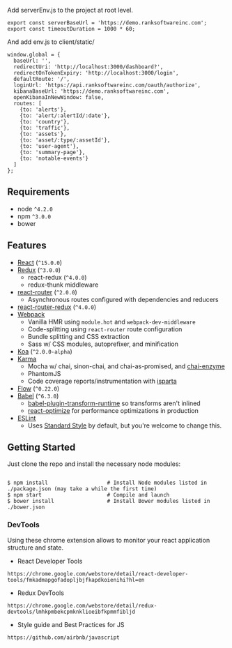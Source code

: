 Add serverEnv.js to the project at root level.
```
export const serverBaseUrl = 'https://demo.ranksoftwareinc.com';
export const timeoutDuration = 1000 * 60;
```

And add env.js to client/static/
```
window.global = {
  baseUrl: '',
  redirectUri: 'http://localhost:3000/dashboard?',
  redirectOnTokenExpiry: 'http://localhost:3000/login',
  defaultRoute: '/',
  loginUrl: 'https://api.ranksoftwareinc.com/oauth/authorize',
  kibanaBaseUrl: 'https://demo.ranksoftwareinc.com',
  openKibanaInNewWindow: false,
  routes: [
    {to: 'alerts'},
    {to: 'alert/:alertId/:date'},
    {to: 'country'},
    {to: 'traffic'},
    {to: 'assets'},
    {to: 'asset/:type/:assetId'},
    {to: 'user-agent'},
    {to: 'summary-page'},
    {to: 'notable-events'}
  ]
};

```


Requirements
------------

* node `^4.2.0`
* npm `^3.0.0`
* bower

Features
--------

* [React](https://github.com/facebook/react) (`^15.0.0`)
* [Redux](https://github.com/rackt/redux) (`^3.0.0`)
  * react-redux (`^4.0.0`)
  * redux-thunk middleware
* [react-router](https://github.com/rackt/react-router) (`^2.0.0`)
  * Asynchronous routes configured with dependencies and reducers
* [react-router-redux](https://github.com/rackt/react-router-redux) (`^4.0.0`)
* [Webpack](https://github.com/webpack/webpack)
  * Vanilla HMR using `module.hot` and `webpack-dev-middleware`
  * Code-splitting using `react-router` route configuration
  * Bundle splitting and CSS extraction
  * Sass w/ CSS modules, autoprefixer, and minification
* [Koa](https://github.com/koajs/koa) (`^2.0.0-alpha`)
* [Karma](https://github.com/karma-runner/karma)
  * Mocha w/ chai, sinon-chai, and chai-as-promised, and [chai-enzyme](https://github.com/producthunt/chai-enzyme)
  * PhantomJS
  * Code coverage reports/instrumentation with [isparta](https://github.com/deepsweet/isparta-loader)
* [Flow](http://flowtype.org/) (`^0.22.0`)
* [Babel](https://github.com/babel/babel) (`^6.3.0`)
  * [babel-plugin-transform-runtime](https://www.npmjs.com/package/babel-plugin-transform-runtime) so transforms aren't inlined
  * [react-optimize](https://github.com/thejameskyle/babel-react-optimize) for performance optimizations in production
* [ESLint](http://eslint.org)
  * Uses [Standard Style](https://github.com/feross/standard) by default, but you're welcome to change this.

Getting Started
---------------

Just clone the repo and install the necessary node modules:

```shell

$ npm install                   # Install Node modules listed in ./package.json (may take a while the first time)
$ npm start                     # Compile and launch
$ bower install                 # Install Bower modules listed in ./bower.json
```


### DevTools

Using these chrome extension allows to monitor your react application structure and state.

* React Developer Tools
```
https://chrome.google.com/webstore/detail/react-developer-tools/fmkadmapgofadopljbjfkapdkoienihi?hl=en
```

* Redux DevTools
```
https://chrome.google.com/webstore/detail/redux-devtools/lmhkpmbekcpmknklioeibfkpmmfibljd
```

* Style guide and Best Practices for JS
```
https://github.com/airbnb/javascript
```
